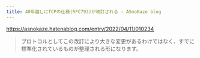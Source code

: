 ```yaml
---
title: 40年越しにTCPの仕様(RFC793)が改訂される - ASnoKaze blog
---
```


https://asnokaze.hatenablog.com/entry/2022/04/11/010234

> プロトコルとしてこの改訂により大きな変更があるわけではなく、すでに標準化されているものが整理される形になります。

